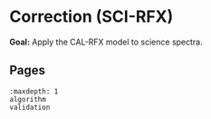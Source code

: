 # Correction (SCI-RFX)

**Goal:** Apply the CAL-RFX model to science spectra.

## Pages
```{toctree}
:maxdepth: 1
algorithm
validation
```
